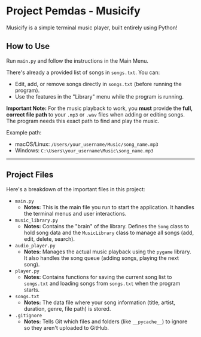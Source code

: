 # Project Pemdas - Musicify

Musicify is a simple terminal music player, built entirely using Python!

## How to Use

Run `main.py` and follow the instructions in the Main Menu.

There's already a provided list of songs in `songs.txt`. You can:
* Edit, add, or remove songs directly in `songs.txt` (before running the program).
* Use the features in the "Library" menu while the program is running.

**Important Note:** For the music playback to work, you **must** provide the **full, correct file path** to your `.mp3` or `.wav` files when adding or editing songs. The program needs this exact path to find and play the music.

Example path:
* macOS/Linux: `/Users/your_username/Music/song_name.mp3`
* Windows: `C:\Users\your_username\Music\song_name.mp3`

---

## Project Files

Here's a breakdown of the important files in this project:

* `main.py`
    * **Notes:** This is the main file you run to start the application. It handles the terminal menus and user interactions.
* `music_library.py`
    * **Notes:** Contains the "brain" of the library. Defines the `Song` class to hold song data and the `MusicLibrary` class to manage all songs (add, edit, delete, search).
* `audio_player.py`
    * **Notes:** Manages the actual music playback using the `pygame` library. It also handles the song queue (adding songs, playing the next song).
* `player.py`
    * **Notes:** Contains functions for saving the current song list to `songs.txt` and loading songs from `songs.txt` when the program starts.
* `songs.txt`
    * **Notes:** The data file where your song information (title, artist, duration, genre, file path) is stored.
* `.gitignore`
    * **Notes:** Tells Git which files and folders (like `__pycache__`) to ignore so they aren't uploaded to GitHub.
